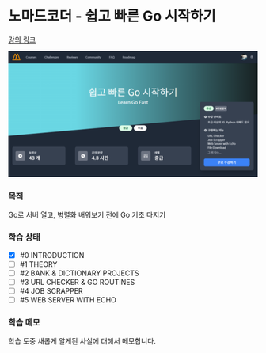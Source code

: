 # 노마드코더 - 쉽고 빠른 Go 시작하기

[강의 링크](https://nomadcoders.co/go-for-beginners)

![1671546491620](image/readme/1671546491620.png)

### 목적

Go로 서버 열고, 병렬화 배워보기 전에 Go 기초 다지기

### 학습 상태

- [X] #0 INTRODUCTION
- [ ] #1 THEORY
- [ ] #2 BANK & DICTIONARY PROJECTS
- [ ] #3 URL CHECKER & GO ROUTINES
- [ ] #4 JOB SCRAPPER
- [ ] #5 WEB SERVER WITH ECHO

### 학습 메모

학습 도중 새롭게 알게된 사실에 대해서 메모합니다.
